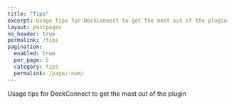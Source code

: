 ```yaml
---
title: "Tips"
excerpt: Usage tips for DeckConnect to get the most out of the plugin
layout: postpages
no_header: true
permalink: /tips
pagination:
  enabled: true
  per_page: 5
  category: tips
  permalink: /page/:num/
---
```


Usage tips for DeckConnect to get the most out of the plugin
